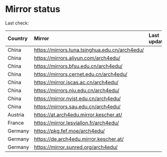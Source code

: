<script src="./time.js"></script>
# Mirror status
Last check: <script type="text/javascript">localize(1735908130.8102314);</script>

|Country|Mirror|Last update|
|:------|:-----|:----------|
|China|https://mirrors.tuna.tsinghua.edu.cn/arch4edu/|<script type="text/javascript">localize(1735886619);</script>|
|China|https://mirrors.aliyun.com/arch4edu/|<script type="text/javascript">localize(1735844060);</script>|
|China|https://mirrors.bfsu.edu.cn/arch4edu/|<script type="text/javascript">localize(1735844060);</script>|
|China|https://mirrors.cernet.edu.cn/arch4edu/|<script type="text/javascript">localize(1735886619);</script>|
|China|https://mirror.iscas.ac.cn/arch4edu/|<script type="text/javascript">localize(1735844060);</script>|
|China|https://mirrors.nju.edu.cn/arch4edu/|<script type="text/javascript">localize(1735800438);</script>|
|China|https://mirror.nyist.edu.cn/arch4edu/|<script type="text/javascript">localize(1735886619);</script>|
|China|https://mirrors.sau.edu.cn/arch4edu/|<script type="text/javascript">localize(1731653531);</script>|
|Austria|https://at.arch4edu.mirror.kescher.at/|<script type="text/javascript">localize(1735886619);</script>|
|France|https://mirror.lesviallon.fr/arch4edu/|<script type="text/javascript">localize(1735844060);</script>|
|Germany|https://pkg.fef.moe/arch4edu/|<script type="text/javascript">localize(1735886619);</script>|
|Germany|https://de.arch4edu.mirror.kescher.at/|<script type="text/javascript">localize(1735886619);</script>|
|Germany|https://mirror.sunred.org/arch4edu/|<script type="text/javascript">localize(1735886619);</script>|

<script src="./tablefilter/tablefilter.js"></script>
<script src="./table.js"></script>